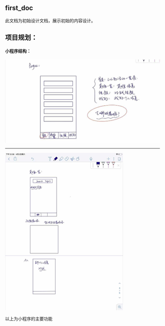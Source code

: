 ## first_doc

此文档为初始设计文档，展示初始的内容设计。

## 项目规划：

#### 小程序结构：

<img src="/images/image_2.jpg" alt="图片1" style="zoom:50%;" />



****

<img src="\images\image_1.jpg" alt="图片2" style="zoom:50%;" />



以上为小程序的主要功能